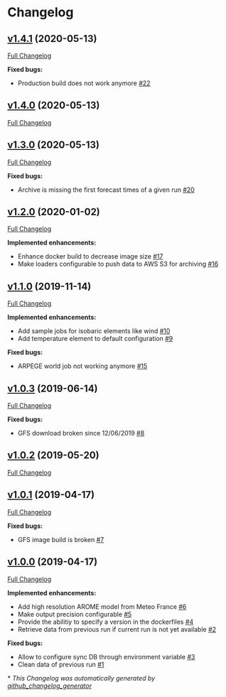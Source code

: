 # Changelog

## [v1.4.1](https://github.com/weacast/weacast-loader/tree/v1.4.1) (2020-05-13)

[Full Changelog](https://github.com/weacast/weacast-loader/compare/v1.4.0...v1.4.1)

**Fixed bugs:**

- Production build does not work anymore [\#22](https://github.com/weacast/weacast-loader/issues/22)

## [v1.4.0](https://github.com/weacast/weacast-loader/tree/v1.4.0) (2020-05-13)

[Full Changelog](https://github.com/weacast/weacast-loader/compare/v1.3.0...v1.4.0)

## [v1.3.0](https://github.com/weacast/weacast-loader/tree/v1.3.0) (2020-05-13)

[Full Changelog](https://github.com/weacast/weacast-loader/compare/v1.2.0...v1.3.0)

**Fixed bugs:**

- Archive is missing the first forecast times of a given run [\#20](https://github.com/weacast/weacast-loader/issues/20)

## [v1.2.0](https://github.com/weacast/weacast-loader/tree/v1.2.0) (2020-01-02)

[Full Changelog](https://github.com/weacast/weacast-loader/compare/v1.1.0...v1.2.0)

**Implemented enhancements:**

- Enhance docker build to decrease image size [\#17](https://github.com/weacast/weacast-loader/issues/17)
- Make loaders configurable to push data to AWS S3 for archiving [\#16](https://github.com/weacast/weacast-loader/issues/16)

## [v1.1.0](https://github.com/weacast/weacast-loader/tree/v1.1.0) (2019-11-14)

[Full Changelog](https://github.com/weacast/weacast-loader/compare/v1.0.3...v1.1.0)

**Implemented enhancements:**

- Add sample jobs for isobaric elements like wind [\#10](https://github.com/weacast/weacast-loader/issues/10)
- Add temperature element to default configuration [\#9](https://github.com/weacast/weacast-loader/issues/9)

**Fixed bugs:**

- ARPEGE world job not working anymore [\#15](https://github.com/weacast/weacast-loader/issues/15)

## [v1.0.3](https://github.com/weacast/weacast-loader/tree/v1.0.3) (2019-06-14)

[Full Changelog](https://github.com/weacast/weacast-loader/compare/v1.0.2...v1.0.3)

**Fixed bugs:**

- GFS download broken since 12/06/2019 [\#8](https://github.com/weacast/weacast-loader/issues/8)

## [v1.0.2](https://github.com/weacast/weacast-loader/tree/v1.0.2) (2019-05-20)

[Full Changelog](https://github.com/weacast/weacast-loader/compare/v1.0.1...v1.0.2)

## [v1.0.1](https://github.com/weacast/weacast-loader/tree/v1.0.1) (2019-04-17)

[Full Changelog](https://github.com/weacast/weacast-loader/compare/v1.0.0...v1.0.1)

**Fixed bugs:**

- GFS image build is broken [\#7](https://github.com/weacast/weacast-loader/issues/7)

## [v1.0.0](https://github.com/weacast/weacast-loader/tree/v1.0.0) (2019-04-17)

[Full Changelog](https://github.com/weacast/weacast-loader/compare/dc2e4826ec9e354539f74473ae876e86b5b9c40b...v1.0.0)

**Implemented enhancements:**

- Add high resolution AROME model from Meteo France [\#6](https://github.com/weacast/weacast-loader/issues/6)
- Make output precision configurable [\#5](https://github.com/weacast/weacast-loader/issues/5)
- Provide the abilitiy to specify a version in the dockerfiles [\#4](https://github.com/weacast/weacast-loader/issues/4)
- Retrieve data from previous run if current run is not yet available [\#2](https://github.com/weacast/weacast-loader/issues/2)

**Fixed bugs:**

- Allow to configure sync DB through environment variable [\#3](https://github.com/weacast/weacast-loader/issues/3)
- Clean data of previous run [\#1](https://github.com/weacast/weacast-loader/issues/1)



\* *This Changelog was automatically generated by [github_changelog_generator](https://github.com/skywinder/Github-Changelog-Generator)*